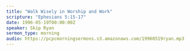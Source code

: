 ```yaml
---
title: "Walk Wisely in Worship and Work"
scripture: "Ephesians 5:15-17"
date: 1996-05-19T00:00:00Z
speaker: Skip Ryan
sermon_type: morning
audio: https://pcpcmorningsermons.s3.amazonaws.com/19960519ryan.mp3 
---
```



